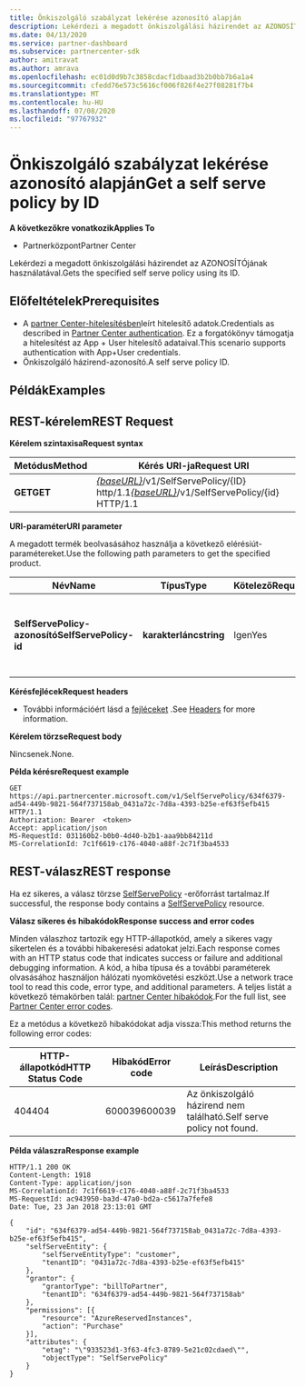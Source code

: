 ```yaml
---
title: Önkiszolgáló szabályzat lekérése azonosító alapján
description: Lekérdezi a megadott önkiszolgálási házirendet az AZONOSÍTÓjának használatával.
ms.date: 04/13/2020
ms.service: partner-dashboard
ms.subservice: partnercenter-sdk
author: amitravat
ms.author: amrava
ms.openlocfilehash: ec01d0d9b7c3858cdacf1dbaad3b2b0bb7b6a1a4
ms.sourcegitcommit: cfedd76e573c5616cf006f826f4e27f08281f7b4
ms.translationtype: MT
ms.contentlocale: hu-HU
ms.lasthandoff: 07/08/2020
ms.locfileid: "97767932"
---
```

# <a name="get-a-self-serve-policy-by-id"></a><span data-ttu-id="8c441-103">Önkiszolgáló szabályzat lekérése azonosító alapján</span><span class="sxs-lookup"><span data-stu-id="8c441-103">Get a self serve policy by ID</span></span>

<span data-ttu-id="8c441-104">**A következőkre vonatkozik**</span><span class="sxs-lookup"><span data-stu-id="8c441-104">**Applies To**</span></span>

- <span data-ttu-id="8c441-105">Partnerközpont</span><span class="sxs-lookup"><span data-stu-id="8c441-105">Partner Center</span></span>

<span data-ttu-id="8c441-106">Lekérdezi a megadott önkiszolgálási házirendet az AZONOSÍTÓjának használatával.</span><span class="sxs-lookup"><span data-stu-id="8c441-106">Gets the specified self serve policy using its ID.</span></span>

## <a name="prerequisites"></a><span data-ttu-id="8c441-107">Előfeltételek</span><span class="sxs-lookup"><span data-stu-id="8c441-107">Prerequisites</span></span>

- <span data-ttu-id="8c441-108">A [partner Center-hitelesítésben](partner-center-authentication.md)leírt hitelesítő adatok.</span><span class="sxs-lookup"><span data-stu-id="8c441-108">Credentials as described in [Partner Center authentication](partner-center-authentication.md).</span></span> <span data-ttu-id="8c441-109">Ez a forgatókönyv támogatja a hitelesítést az App + User hitelesítő adataival.</span><span class="sxs-lookup"><span data-stu-id="8c441-109">This scenario supports authentication with App+User credentials.</span></span>
- <span data-ttu-id="8c441-110">Önkiszolgáló házirend-azonosító.</span><span class="sxs-lookup"><span data-stu-id="8c441-110">A self serve policy ID.</span></span>

## <a name="examples"></a><span data-ttu-id="8c441-111">Példák</span><span class="sxs-lookup"><span data-stu-id="8c441-111">Examples</span></span>


## <a name="span-idrest_requestspan-idrest_requestspan-idrest_requestrest-request"></a><span data-ttu-id="8c441-112"><span id="REST_Request"/><span id="rest_request"/><span id="REST_REQUEST"/>REST-kérelem</span><span class="sxs-lookup"><span data-stu-id="8c441-112"><span id="REST_Request"/><span id="rest_request"/><span id="REST_REQUEST"/>REST Request</span></span>

<span data-ttu-id="8c441-113">**Kérelem szintaxisa**</span><span class="sxs-lookup"><span data-stu-id="8c441-113">**Request syntax**</span></span>

| <span data-ttu-id="8c441-114">Metódus</span><span class="sxs-lookup"><span data-stu-id="8c441-114">Method</span></span>  | <span data-ttu-id="8c441-115">Kérés URI-ja</span><span class="sxs-lookup"><span data-stu-id="8c441-115">Request URI</span></span>                                                                   |
|---------|-------------------------------------------------------------------------------|
| <span data-ttu-id="8c441-116">**GET**</span><span class="sxs-lookup"><span data-stu-id="8c441-116">**GET**</span></span> | <span data-ttu-id="8c441-117">[*{baseURL}*](partner-center-rest-urls.md)/v1/SelfServePolicy/{ID} http/1.1</span><span class="sxs-lookup"><span data-stu-id="8c441-117">[*{baseURL}*](partner-center-rest-urls.md)/v1/SelfServePolicy/{id} HTTP/1.1</span></span> |

<span data-ttu-id="8c441-118">**URI-paraméter**</span><span class="sxs-lookup"><span data-stu-id="8c441-118">**URI parameter**</span></span>

<span data-ttu-id="8c441-119">A megadott termék beolvasásához használja a következő elérésiút-paramétereket.</span><span class="sxs-lookup"><span data-stu-id="8c441-119">Use the following path parameters to get the specified product.</span></span>

| <span data-ttu-id="8c441-120">Név</span><span class="sxs-lookup"><span data-stu-id="8c441-120">Name</span></span>                       | <span data-ttu-id="8c441-121">Típus</span><span class="sxs-lookup"><span data-stu-id="8c441-121">Type</span></span>         | <span data-ttu-id="8c441-122">Kötelező</span><span class="sxs-lookup"><span data-stu-id="8c441-122">Required</span></span> | <span data-ttu-id="8c441-123">Leírás</span><span class="sxs-lookup"><span data-stu-id="8c441-123">Description</span></span>                                                     |
|----------------------------|--------------|----------|-----------------------------------------------------------------|
| <span data-ttu-id="8c441-124">**SelfServePolicy-azonosító**</span><span class="sxs-lookup"><span data-stu-id="8c441-124">**SelfServePolicy-id**</span></span>     | <span data-ttu-id="8c441-125">**karakterlánc**</span><span class="sxs-lookup"><span data-stu-id="8c441-125">**string**</span></span>   | <span data-ttu-id="8c441-126">Igen</span><span class="sxs-lookup"><span data-stu-id="8c441-126">Yes</span></span>      | <span data-ttu-id="8c441-127">Az önkiszolgáló házirendet azonosító karakterlánc.</span><span class="sxs-lookup"><span data-stu-id="8c441-127">A string that identifies the self serve policy.</span></span>                 |

<span data-ttu-id="8c441-128">**Kérésfejlécek**</span><span class="sxs-lookup"><span data-stu-id="8c441-128">**Request headers**</span></span>

- <span data-ttu-id="8c441-129">További információért lásd a [fejléceket](headers.md) .</span><span class="sxs-lookup"><span data-stu-id="8c441-129">See [Headers](headers.md) for more information.</span></span>

<span data-ttu-id="8c441-130">**Kérelem törzse**</span><span class="sxs-lookup"><span data-stu-id="8c441-130">**Request body**</span></span>

<span data-ttu-id="8c441-131">Nincsenek.</span><span class="sxs-lookup"><span data-stu-id="8c441-131">None.</span></span>

<span data-ttu-id="8c441-132">**Példa kérésre**</span><span class="sxs-lookup"><span data-stu-id="8c441-132">**Request example**</span></span>

```http
GET https://api.partnercenter.microsoft.com/v1/SelfServePolicy/634f6379-ad54-449b-9821-564f737158ab_0431a72c-7d8a-4393-b25e-ef63f5efb415 HTTP/1.1
Authorization: Bearer  <token>
Accept: application/json
MS-RequestId: 031160b2-b0b0-4d40-b2b1-aaa9bb84211d
MS-CorrelationId: 7c1f6619-c176-4040-a88f-2c71f3ba4533
```

## <a name="rest-response"></a><span data-ttu-id="8c441-133">REST-válasz</span><span class="sxs-lookup"><span data-stu-id="8c441-133">REST response</span></span>

<span data-ttu-id="8c441-134">Ha ez sikeres, a válasz törzse [SelfServePolicy](self-serve-policy-resources.md#selfservepolicy) -erőforrást tartalmaz.</span><span class="sxs-lookup"><span data-stu-id="8c441-134">If successful, the response body contains a [SelfServePolicy](self-serve-policy-resources.md#selfservepolicy) resource.</span></span>

<span data-ttu-id="8c441-135">**Válasz sikeres és hibakódok**</span><span class="sxs-lookup"><span data-stu-id="8c441-135">**Response success and error codes**</span></span>

<span data-ttu-id="8c441-136">Minden válaszhoz tartozik egy HTTP-állapotkód, amely a sikeres vagy sikertelen és a további hibakeresési adatokat jelzi.</span><span class="sxs-lookup"><span data-stu-id="8c441-136">Each response comes with an HTTP status code that indicates success or failure and additional debugging information.</span></span> <span data-ttu-id="8c441-137">A kód, a hiba típusa és a további paraméterek olvasásához használjon hálózati nyomkövetési eszközt.</span><span class="sxs-lookup"><span data-stu-id="8c441-137">Use a network trace tool to read this code, error type, and additional parameters.</span></span> <span data-ttu-id="8c441-138">A teljes listát a következő témakörben talál: [partner Center hibakódok](error-codes.md).</span><span class="sxs-lookup"><span data-stu-id="8c441-138">For the full list, see [Partner Center error codes](error-codes.md).</span></span>

<span data-ttu-id="8c441-139">Ez a metódus a következő hibakódokat adja vissza:</span><span class="sxs-lookup"><span data-stu-id="8c441-139">This method returns the following error codes:</span></span>

| <span data-ttu-id="8c441-140">HTTP-állapotkód</span><span class="sxs-lookup"><span data-stu-id="8c441-140">HTTP Status Code</span></span>     | <span data-ttu-id="8c441-141">Hibakód</span><span class="sxs-lookup"><span data-stu-id="8c441-141">Error code</span></span>   | <span data-ttu-id="8c441-142">Leírás</span><span class="sxs-lookup"><span data-stu-id="8c441-142">Description</span></span>                                                                |
|----------------------|--------------|----------------------------------------------------------------------------|
| <span data-ttu-id="8c441-143">404</span><span class="sxs-lookup"><span data-stu-id="8c441-143">404</span></span>                  | <span data-ttu-id="8c441-144">600039</span><span class="sxs-lookup"><span data-stu-id="8c441-144">600039</span></span>       | <span data-ttu-id="8c441-145">Az önkiszolgáló házirend nem található.</span><span class="sxs-lookup"><span data-stu-id="8c441-145">Self serve policy not found.</span></span>                                                     |

<span data-ttu-id="8c441-146">**Példa válaszra**</span><span class="sxs-lookup"><span data-stu-id="8c441-146">**Response example**</span></span>

```http
HTTP/1.1 200 OK
Content-Length: 1918
Content-Type: application/json
MS-CorrelationId: 7c1f6619-c176-4040-a88f-2c71f3ba4533
MS-RequestId: ac943950-ba3d-47a0-bd2a-c5617a7fefe8
Date: Tue, 23 Jan 2018 23:13:01 GMT

{
    "id": "634f6379-ad54-449b-9821-564f737158ab_0431a72c-7d8a-4393-b25e-ef63f5efb415",
    "selfServeEntity": {
        "selfServeEntityType": "customer",
        "tenantID": "0431a72c-7d8a-4393-b25e-ef63f5efb415"
    },
    "grantor": {
        "grantorType": "billToPartner",
        "tenantID": "634f6379-ad54-449b-9821-564f737158ab"
    },
    "permissions": [{
        "resource": "AzureReservedInstances",
        "action": "Purchase"
    }],
    "attributes": {
        "etag": "\"933523d1-3f63-4fc3-8789-5e21c02cdaed\"",
        "objectType": "SelfServePolicy"
    }
}
```